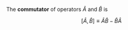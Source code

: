 The **commutator** of operators $\hat{A}$ and $\hat{B}$ is 

$$
\left[ \hat{A}, \hat{B} \right] \equiv \hat{A}\hat{B} - \hat{B}\hat{A}
$$